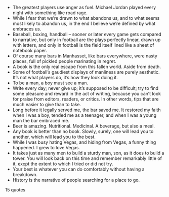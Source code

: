  - The greatest players use anger as fuel. Michael Jordan played every night with something like road rage.
 - While I fear that we’re drawn to what abandons us, and to what seems most likely to abandon us, in the end I believe we’re defined by what embraces us.
 - Baseball, boxing, handball – sooner or later every game gets compared to narrative, but only in football are the plays perfectly linear, drawn up with letters, and only in football is the field itself lined like a sheet of notebook paper.
 - Of course many bars in Manhasset, like bars everywhere, were nasty places, full of pickled people marinating in regret.
 - A book is the only real escape from this fallen world. Aside from death.
 - Some of football’s gaudiest displays of manliness are purely aesthetic. It’s not what players do, it’s how they look doing it.
 - To be a man, a boy must see a man.
 - Write every day; never give up; it’s supposed to be difficult; try to find some pleasure and reward in the act of writing, because you can’t look for praise from editors, readers, or critics. In other words, tips that are much easier to give than to take.
 - Long before it legally served me, the bar saved me. It restored my faith when I was a boy, tended me as a teenager, and when I was a young man the bar embraced me.
 - Beer is amazing. Nutritional. Medicinal. A beverage, but also a meal.
 - Any book is better than no book. Slowly, surely, one will lead you to another, which will lead you to the best.
 - While I was busy hating Vegas, and hiding from Vegas, a funny thing happened. I grew to love Vegas.
 - It takes just as many men to build a sturdy man, son, as it does to build a tower. You will look back on this time and remember remarkably little of it, excpt the extent to which I tried or did not try.
 - Your best is whatever you can do comfortably without having a breakdown.
 - History is the narrative of people searching for a place to go.

15 quotes